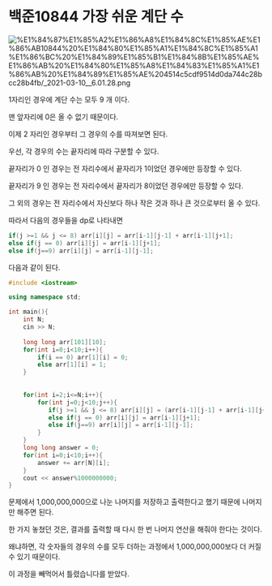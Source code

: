 # 백준10844 가장 쉬운 계단 수

![%E1%84%87%E1%85%A2%E1%86%A8%E1%84%8C%E1%85%AE%E1%86%AB10844%20%E1%84%80%E1%85%A1%E1%84%8C%E1%85%A1%E1%86%BC%20%E1%84%89%E1%85%B1%E1%84%8B%E1%85%AE%E1%86%AB%20%E1%84%80%E1%85%A8%E1%84%83%E1%85%A1%E1%86%AB%20%E1%84%89%E1%85%AE%204514c5cdf9514d0da744c28bcc28b4fb/_2021-03-10__6.01.28.png](%E1%84%87%E1%85%A2%E1%86%A8%E1%84%8C%E1%85%AE%E1%86%AB10844%20%E1%84%80%E1%85%A1%E1%84%8C%E1%85%A1%E1%86%BC%20%E1%84%89%E1%85%B1%E1%84%8B%E1%85%AE%E1%86%AB%20%E1%84%80%E1%85%A8%E1%84%83%E1%85%A1%E1%86%AB%20%E1%84%89%E1%85%AE%204514c5cdf9514d0da744c28bcc28b4fb/_2021-03-10__6.01.28.png)

1자리인 경우에 계단 수는 모두  9 개 이다. 

맨 앞자리에 0은 올 수 없기 때문이다. 

이제 2 자리인 경우부터 그 경우의 수를 따져보면 된다. 

우선, 각 경우의 수는 끝자리에 따라 구분할 수 있다. 

끝자리가 0 인 경우는 전 자리수에서 끝자리가 1이었던 경우에만 등장할 수 있다. 

끝자리가 9 인 경우는 전 자리수에서 끝자리가 8이었던 경우에만 등장할 수 있다. 

그 외의 경우는 전 자리수에서 자신보다 하나 작은 것과 하나 큰 것으로부터 올 수 있다. 

따라서 다음의 경우들을 dp로 나타내면

```cpp
if(j >=1 && j <= 8) arr[i][j] = arr[i-1][j-1] + arr[i-1][j+1];
else if(j == 0) arr[i][j] = arr[i-1][j+1];
else if(j==9) arr[i][j] = arr[i-1][j-1];
```

다음과 같이 된다. 

```cpp
#include <iostream>

using namespace std;

int main(){
    int N;
    cin >> N;
    
    long long arr[101][10];
    for(int i=0;i<10;i++){
        if(i == 0) arr[1][i] = 0;
        else arr[1][i] = 1;
    }
    
    
    for(int i=2;i<=N;i++){
        for(int j=0;j<10;j++){
           if(j >=1 && j <= 8) arr[i][j] = (arr[i-1][j-1] + arr[i-1][j+1]) % 1000000000;
           else if(j == 0) arr[i][j] = arr[i-1][j+1];
           else if(j==9) arr[i][j] = arr[i-1][j-1];
        }
    }
    long long answer = 0;
    for(int i=0;i<10;i++){
        answer += arr[N][i];
    }
    cout << answer%1000000000;
}
```

문제에서 1,000,000,000으로 나눈 나머지를 저장하고 출력한다고 했기 때문에 나머지만 해주면 된다. 

한 가지 놓쳤던 것은, 결과를 출력할 때 다시 한 번 나머지 연산을 해줘야 한다는 것이다. 

왜냐하면, 각 숫자들의 경우의 수를 모두 더하는 과정에서 1,000,000,000보다 더 커질 수 있기 때문이다.

이 과정을 빼먹어서 틀렸습니다를 받았다.